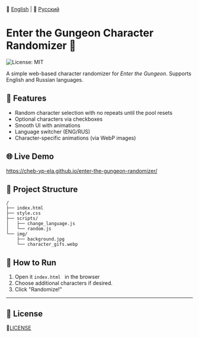 📘 [English](README.md) | 📙 [Русский](README.ru.md)
# Enter the Gungeon Character Randomizer 🎲

![License: MIT](https://img.shields.io/badge/License-MIT-yellow.svg)

A simple web-based character randomizer for *Enter the Gungeon*. Supports English and Russian languages.

## 🔧 Features

- Random character selection with no repeats until the pool resets
- Optional characters via checkboxes
- Smooth UI with animations
- Language switcher (ENG/RUS)
- Character-specific animations (via WebP images)

## 🌐 Live Demo

https://cheb-yp-ela.github.io/enter-the-gungeon-randomizer/

## 📁 Project Structure

```
/
├── index.html
├── style.css
├── scripts/
│   ├── change_language.js
│   └── random.js
└── img/
    ├── background.jpg
    └── character_gifs.webp
```

## 🚀 How to Run

1. Open it `index.html ` in the browser
2. Choose additional characters if desired.
3. Click "Randomize!"

---

## 📝 License

📝[LICENSE](LICENSE)
